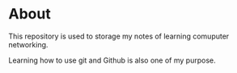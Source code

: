 # About

This repository is used to storage my notes of learning comuputer networking.

Learning how to use git and Github is also one of my purpose.
